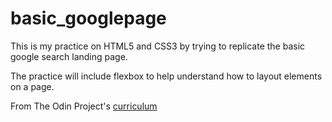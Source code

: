 # basic_googlepage

This is my practice on HTML5 and CSS3 by trying to replicate the basic google search landing page.

The practice will include flexbox to help understand how to layout elements on a page.

From The Odin Project's [curriculum](http://www.theodinproject.com/courses/web-development-101/lessons/html-css)
